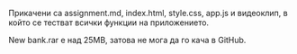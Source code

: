Прикачени са assignment.md, index.html, style.css, app.js и видеоклип, в който се тестват всички функции на приложението.

New bank.rar е над 25MB, затова не мога да го кача в GitHub.
